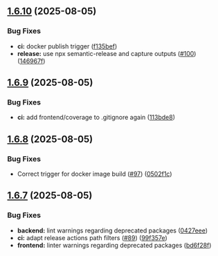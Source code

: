 ## [1.6.10](https://github.com/homa8511/turnier-app/compare/v1.6.9...v1.6.10) (2025-08-05)


### Bug Fixes

* **ci:** docker publish trigger ([f135bef](https://github.com/homa8511/turnier-app/commit/f135bef6e90d436251bfbdfe9f3a02d5acca0250))
* **release:** use npx semantic-release and capture outputs ([#100](https://github.com/homa8511/turnier-app/issues/100)) ([146967f](https://github.com/homa8511/turnier-app/commit/146967f80240b36da96974ba79f2155a2fb4f7c6))

## [1.6.9](https://github.com/homa8511/turnier-app/compare/v1.6.8...v1.6.9) (2025-08-05)


### Bug Fixes

* **ci:** add frontend/coverage to .gitignore again ([113bde8](https://github.com/homa8511/turnier-app/commit/113bde8781779c6379a50097f5b524eb4e68f26b))

## [1.6.8](https://github.com/homa8511/turnier-app/compare/v1.6.7...v1.6.8) (2025-08-05)


### Bug Fixes

* Correct trigger for docker image build ([#97](https://github.com/homa8511/turnier-app/issues/97)) ([0502f1c](https://github.com/homa8511/turnier-app/commit/0502f1c2873882ea3d7282e12cb30e168ee1f356))

## [1.6.7](https://github.com/homa8511/turnier-app/compare/v1.6.6...v1.6.7) (2025-08-05)


### Bug Fixes

* **backend:** lint warnings regarding deprecated packages ([0427eee](https://github.com/homa8511/turnier-app/commit/0427eee4d0e9839d9d9e2948b0bb0e30c94b221b))
* **ci:** adapt release actions path filters ([#89](https://github.com/homa8511/turnier-app/issues/89)) ([99f357e](https://github.com/homa8511/turnier-app/commit/99f357e331939a55c43c6d4afccdd9a077f79f02))
* **frontend:** linter warnings regarding deprecated packages ([bd6f28f](https://github.com/homa8511/turnier-app/commit/bd6f28fb718c992daac2247073384365222a4162))
